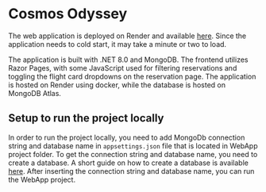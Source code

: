 # Cosmos Odyssey

The web application is deployed on Render and available [here](https://cosmosodyssey-4zyi.onrender.com). Since the application needs to cold start, it may take a minute or two to load.  

The application is built with .NET 8.0 and MongoDB. The frontend utilizes Razor Pages, with some JavaScript used for filtering reservations and toggling the flight card dropdowns on the reservation page. The application is hosted on Render using docker, while the database is hosted on MongoDB Atlas.
## Setup to run the project locally
In order to run the project locally, you need to add MongoDb connection string and database name in `appsettings.json` file that is located in WebApp project folder.
To get the connection string and database name, you need to create a database. A short guide on how to create a database is available [here](https://www.mongodb.com/resources/products/platform/mongodb-atlas-tutorial#create-a-mongodb-cloud-account).
After inserting the connection string and database name, you can run the WebApp project. 
